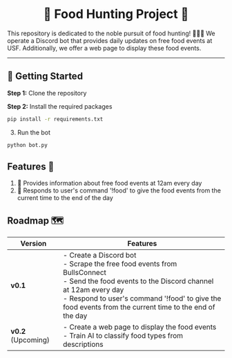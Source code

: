 <div align="center">

# 🍔 Food Hunting Project 🍔

</div>

This repository is dedicated to the noble pursuit of food hunting! 🍕🍣🍩 We operate a Discord bot that provides daily updates on free food events at USF. Additionally, we offer a web page to display these food events.

---

## 🚀 Getting Started

**Step 1:** Clone the repository

**Step 2:** Install the required packages

```bash
pip install -r requirements.txt
```

3. Run the bot

```bash
python bot.py
```

## Features 🌟

1. 📅 Provides information about free food events at 12am every day
2. 🤖 Responds to user's command '!food' to give the food events from the current time to the end of the day

## Roadmap 🗺️

| Version | Features |
| ------- | -------- |
| **v0.1**    | - Create a Discord bot <br> - Scrape the free food events from BullsConnect <br> - Send the food events to the Discord channel at 12am every day <br> - Respond to user's command '!food' to give the food events from the current time to the end of the day |
| **v0.2** (Upcoming) | - Create a web page to display the food events <br> - Train AI to classify food types from descriptions|